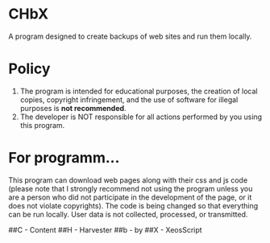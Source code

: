 # CHbX
A program designed to create backups of web sites and run them locally.

# Policy

1. The program is intended for educational purposes, the creation of local copies, copyright infringement, and the use of software for illegal purposes is **not recommended**.
2. The developer is NOT responsible for all actions performed by you using this program.

# For programm...

This program can download web pages along with their css and js code (please note that I strongly recommend not using the program unless you are a person who did not participate in the development of the page, or it does not violate copyrights). The code is being changed so that everything can be run locally. User data is not collected, processed, or transmitted.

##C - Content
##H - Harvester
##b - by
##X - XeosScript

